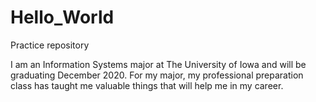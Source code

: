 # Hello_World
Practice repository 

I am an Information Systems major at The University of Iowa and will be graduating December 2020.  For my major, my professional preparation class has taught me valuable things that will help me in my career.
